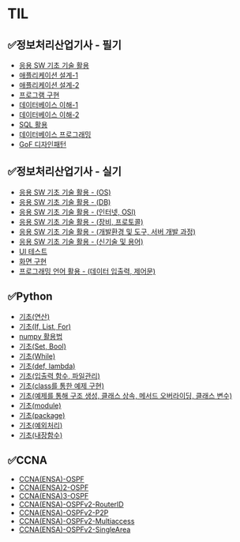 # TIL
## ✅정보처리산업기사 - 필기
 - <a href = "https://velog.io/@swkiim/1-1">응용 SW 기초 기술 활용<a>
 - <a href = "https://velog.io/@swkiim/1-21">애플리케이션 설계-1<a>
 - <a href = "https://velog.io/@swkiim/1-22">애플리케이션 설계-2<a>
 - <a href = "https://velog.io/@swkiim/2-2">프로그램 구현<a>
 - <a href = "https://velog.io/@swkiim/3-11">데이터베이스 이해-1<a>
 - <a href = "https://velog.io/@swkiim/3-12">데이터베이스 이해-2<a>
 - <a href = "https://velog.io/@swkiim/3-2">SQL 활용<a>
 - <a href = "https://velog.io/@swkiim/3-3">데이터베이스 프로그래밍<a>
 - <a href = "https://velog.io/@swkiim/GoF">GoF 디자인패턴<a>
## ✅정보처리산업기사 - 실기
 - <a href = "https://velog.io/@swkiim/1-os">응용 SW 기초 기술 활용 - (OS)<a>
 - <a href = "https://velog.io/@swkiim/1-db">응용 SW 기초 기술 활용 - (DB)<a>
 - <a href = "https://velog.io/@swkiim/1-Internet-OSI">응용 SW 기초 기술 활용 - (인터넷, OSI)<a>
 - <a href = "https://velog.io/@swkiim/1-device-protocol">응용 SW 기초 기술 활용 - (장비, 프로토콜)<a>
 - <a href = "https://velog.io/@swkiim/1-develop">응용 SW 기초 기술 활용 - (개발환경 및 도구, 서버 개발 과정)<a>
 - <a href = "https://velog.io/@swkiim/NewTech">응용 SW 기초 기술 활용 - (신기술 및 용어)<a>
 - <a href = "https://velog.io/@swkiim/UI-test">UI 테스트<a>
 - <a href = "https://velog.io/@swkiim/UI">화면 구현<a>
 - <a href = "https://velog.io/@swkiim/programming-lang-1">프로그래밍 언어 활용 - (데이터 입출력, 제어문)<a>
## ✅Python
 - <a href = "https://velog.io/@swkiim/Variables-Operator">기초(연산)<a>
 - <a href = "https://velog.io/@swkiim/If-List-For">기초(If, List, For)<a>
 - <a href = "https://velog.io/@swkiim/Numpy">numpy 활용법<a>
 - <a href = "https://velog.io/@swkiim/Set-Bool">기초(Set, Bool)<a>
 - <a href = "https://velog.io/@swkiim/While">기초(While)<a>
 - <a href = "https://velog.io/@swkiim/Function">기초(def, lambda)<a>
 - <a href = "https://velog.io/@swkiim/IO-F">기초(입출력 함수, 파일관리)<a>
 - <a href = "https://velog.io/@swkiim/class-1">기초(class를 통한 예제 구현)<a>
 - <a href = "https://velog.io/@swkiim/class-2">기초(예제를 통해 구조 생성, 클래스 상속, 메서드 오버라이딩, 클래스 변수)<a>
 - <a href = "https://velog.io/@swkiim/Module">기초(module)<a>
 - <a href = "https://velog.io/@swkiim/Package">기초(package)<a>
 - <a href = "https://velog.io/@swkiim/try-except">기초(예외처리)<a>
 - <a href = "https://velog.io/@swkiim/built-in-function">기초(내장함수)<a>
## ✅CCNA
 - <a href = "https://velog.io/@swkiim/CCNAENSA-OSPF-1">CCNA(ENSA)-OSPF<a>
 - <a href = "https://velog.io/@swkiim/CCNAENSA-OSPF-2">CCNA(ENSA)2-OSPF<a>
 - <a href = "https://velog.io/@swkiim/CCNAENSA-ospf-3">CCNA(ENSA)3-OSPF<a>
 - <a href = "https://velog.io/@swkiim/CCNAENSA-ospfv2-1">CCNA(ENSA)-OSPFv2-RouterID<a>
 - <a href = "https://velog.io/@swkiim/CCNAENSA-ospf-p2p">CCNA(ENSA)-OSPFv2-P2P<a>
 - <a href = "https://velog.io/@swkiim/CCNAENSA-ospfv2-multiaccess">CCNA(ENSA)-OSPFv2-Multiaccess<a>
 - <a href = "https://velog.io/@swkiim/CCNAENSA-ospfv2-Single-Area">CCNA(ENSA)-OSPFv2-SingleArea<a>
